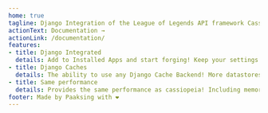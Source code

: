 ```yaml
---
home: true
tagline: Django Integration of the League of Legends API framework Cassiopeia and a lot enhanced features.
actionText: Documentation →
actionLink: /documentation/
features:
- title: Django Integrated
  details: Add to Installed Apps and start forging! Keep your settings all clean in the standard place.
- title: Django Caches
  details: The ability to use any Django Cache Backend! More datastores more flexible.
- title: Same performance
  details: Provides the same performance as cassiopeia! Including memory safety check.
footer: Made by Paaksing with ❤️
---
```


